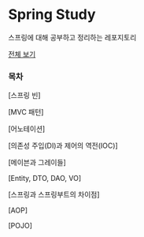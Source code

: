 # Spring Study

스프링에 대해 공부하고 정리하는 레포지토리

[전체 보기](https://github.com/siwon-park/BackEnd_Study/blob/master/Spring_Study/00_Spring.md)

### 목차

[스프링 빈]

[MVC 패턴]

[어노테이션]

[의존성 주입(DI)과 제어의 역전(IOC)]

[메이븐과 그레이들]

[Entity, DTO, DAO, VO]

[스프링과 스프링부트의 차이점]

[AOP]

[POJO]